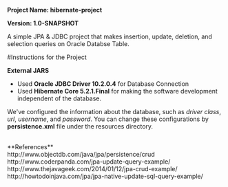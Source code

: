 **Project Name: hibernate-project**

**Version: 1.0-SNAPSHOT**

A simple JPA & JDBC project that makes insertion, update, deletion, and selection queries on Oracle Databse Table.

#Instructions for the Project

**External JARS** 

 + Used **Oracle JDBC Driver 10.2.0.4** for Database Connection 
 + Used **Hibernate Core 5.2.1.Final** for making the software development independent of the database.

We've configured the information about the database, such as _driver class_, _url_, _username_, and _password_. You can change these configurations by **persistence.xml** file under the resources directory.

<br>
**References** <br>
http://www.objectdb.com/java/jpa/persistence/crud <br>
http://www.coderpanda.com/jpa-update-query-example/ <br>
http://www.thejavageek.com/2014/01/12/jpa-crud-example/ <br>
http://howtodoinjava.com/jpa/jpa-native-update-sql-query-example/ <br>
